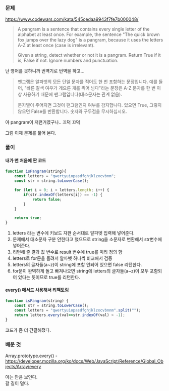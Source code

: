  ### 문제
https://www.codewars.com/kata/545cedaa9943f7fe7b000048/
> A pangram is a sentence that contains every single letter of the alphabet at least once. For example, the sentence "The quick brown fox jumps over the lazy dog" is a pangram, because it uses the letters A-Z at least once (case is irrelevant).
>
> Given a string, detect whether or not it is a pangram. Return True if it is, False if not. Ignore numbers and punctuation.


난 영어를 못하니까 번역기로 번역을 하고... 

> 팬그램은 알파벳의 모든 단일 문자를 적어도 한 번 포함하는 문장입니다. 예를 들어, "빠른 갈색 여우가 게으른 개를 뛰어 넘다"라는 문장은 A-Z 문자를 한 번 이상 사용하기 때문에 팬그램입니다(대소문자는 관계 없음).
>
> 문자열이 주어지면 그것이 팬그램인지 여부를 감지합니다. 있으면 True, 그렇지 않으면 False를 반환합니다. 숫자와 구두점을 무시하십시오.

아 pangram이 저런거였구나.. 끄덕 끄덕

그럼 이제 문제를 풀어 본다.

### 풀이
#### 내가 맨 처음에 짠 코드
```javascript
function isPangram(string){
    const letters = "qwertyuiopasdfghjklzxcvbnm";
    const str = string.toLowerCase();

    for (let i = 0; i < letters.length; i++) {
        if(str.indexOf(letters[i]) == -1) {
            return false;
        }
    }

    return true;
}
```
1. letters 라는 변수에 키보드 자판 순서대로 알파벳 입력해 넣어준다.
2. 문제에서 대소문자 구분 안한다고 했으므로 string을 소문자로 변환해서 str변수에 넣어준다.
3. 리턴해 줄 결과 값 변수로 result 변수에 true를 미리 정의 함
4. letters로 for문을 돌려서 알파벳 하나씩 비교해서 검증 
5. letters의 글자들(a~z)이 string에 포함 안되어 있으면 false 리턴한다.
6. for문이 완벽하게 돌고 빠져나오면 string에 letters의 글자들(a~z)이 모두 포함되어 있다는 뜻이므로 true를 리턴한다.

#### every() 메서드 사용해서 리팩토링
```javascript
function isPangram(string) {
    const str = string.toLowerCase();
    const letters = "qwertyuiopasdfghjklzxcvbnnm".split("");
    return letters.every(val=>str.indexOf(val) > -1);
}
```
코드가 좀 더 간결해졌다.  

### 배운 것 
Array.prototype.every() - https://developer.mozilla.org/ko/docs/Web/JavaScript/Reference/Global_Objects/Array/every  

아는 만큼 보인다.  
갈 길이 멀다.  